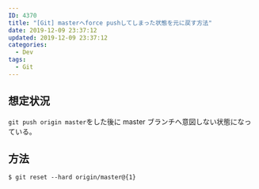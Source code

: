 ```yaml
---
ID: 4370
title: "[Git] masterへforce pushしてしまった状態を元に戻す方法"
date: 2019-12-09 23:37:12
updated: 2019-12-09 23:37:12
categories:
  - Dev
tags:
  - Git
---
```


## 想定状況

`git push origin master`をした後に master ブランチへ意図しない状態になっている。

## 方法

```
$ git reset --hard origin/master@{1}
```
